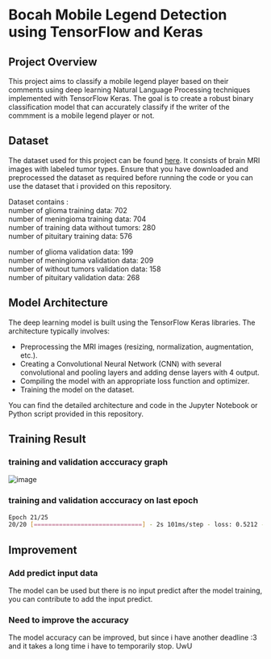 # Bocah Mobile Legend Detection using TensorFlow and Keras

## Project Overview

This project aims to classify a mobile legend player based on their comments using deep learning Natural Language Processing techniques implemented with TensorFlow Keras. The goal is to create a robust binary classification model that can accurately classify if the writer of the commment is a mobile legend player or not.

## Dataset

The dataset used for this project can be found [here](https://drive.google.com/file/d/1i69ONNTpJ8vadzH0phnoT--6cGsSmWr2/view?usp=drive_link). It consists of brain MRI images with labeled tumor types. Ensure that you have downloaded and preprocessed the dataset as required before running the code or you can use the dataset that i provided on this repository.

Dataset contains :<br>
number of glioma training data: 702 <br>
number of meningioma training data: 704<br>
number of training data without tumors: 280<br>
number of pituitary training data: 576<br>

number of glioma validation data: 199<br>
number of meningioma validation data: 209<br>
number of without tumors validation data: 158<br>
number of pituitary validation data: 268<br>


## Model Architecture

The deep learning model is built using the TensorFlow Keras libraries. The architecture typically involves:

- Preprocessing the MRI images (resizing, normalization, augmentation, etc.).
- Creating a Convolutional Neural Network (CNN) with several convolutional and pooling layers and adding dense layers with 4 output.
- Compiling the model with an appropriate loss function and optimizer.
- Training the model on the dataset.

You can find the detailed architecture and code in the Jupyter Notebook or Python script provided in this repository.

## Training Result
### training and validation acccuracy graph
![image](https://github.com/Benedixx/Brain-Tumor-Classification/assets/97221880/e4b658b1-8bcb-481e-ab62-e1189638554d)


### training and validation acccuracy on last epoch
```bash
Epoch 21/25
20/20 [==============================] - 2s 101ms/step - loss: 0.5212 - accuracy: 0.7688 - val_loss: 0.5506 - val_accuracy: 0.7917 - lr: 1.2500e-04
```
## Improvement

### Add predict input data

The model can be used but there is no input predict after the model training, you can contribute to add the input predict.

### Need to improve the accuracy
The model accuracy can be improved, but since i have another deadline :3 and it takes a long time i have to temporarily stop. UwU
